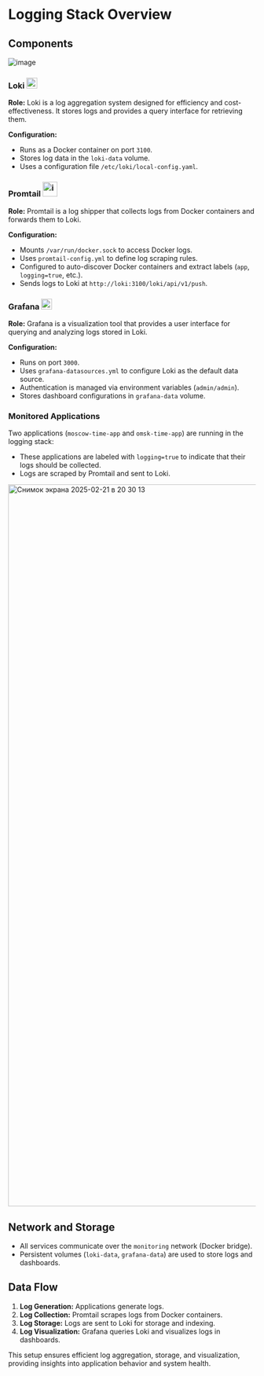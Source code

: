 # Logging Stack Overview

## Components

![image](https://github.com/user-attachments/assets/bc6da33c-deb2-4f36-ac62-452cf59e4c4a)




### Loki <img src="https://github.com/user-attachments/assets/d349e1ca-abc3-4d05-945a-dbcdbfaa5a23" alt="image" width="22">

**Role:** Loki is a log aggregation system designed for efficiency and cost-effectiveness. It stores logs and provides a query interface for retrieving them.

**Configuration:**

- Runs as a Docker container on port `3100`.
- Stores log data in the `loki-data` volume.
- Uses a configuration file `/etc/loki/local-config.yaml`.

### Promtail <img src="https://github.com/user-attachments/assets/4893fff4-d0f7-476e-8a49-2258814b9c03" alt="image" width="30">

**Role:** Promtail is a log shipper that collects logs from Docker containers and forwards them to Loki.

**Configuration:**

- Mounts `/var/run/docker.sock` to access Docker logs.
- Uses `promtail-config.yml` to define log scraping rules.
- Configured to auto-discover Docker containers and extract labels (`app`, `logging=true`, etc.).
- Sends logs to Loki at `http://loki:3100/loki/api/v1/push`.

### Grafana <img src="https://github.com/user-attachments/assets/54e45b10-ae22-4aec-bc9d-839f3fc6a521" alt="image" width="22">

**Role:** Grafana is a visualization tool that provides a user interface for querying and analyzing logs stored in Loki.

**Configuration:**

- Runs on port `3000`.
- Uses `grafana-datasources.yml` to configure Loki as the default data source.
- Authentication is managed via environment variables (`admin/admin`).
- Stores dashboard configurations in `grafana-data` volume.

### Monitored Applications

Two applications (`moscow-time-app` and `omsk-time-app`) are running in the logging stack:

- These applications are labeled with `logging=true` to indicate that their logs should be collected.
- Logs are scraped by Promtail and sent to Loki.

<img width="1470" alt="Снимок экрана 2025-02-21 в 20 30 13" src="https://github.com/user-attachments/assets/e15b449c-1750-45bf-bca8-728939cebb54" />


## Network and Storage

- All services communicate over the `monitoring` network (Docker bridge).
- Persistent volumes (`loki-data`, `grafana-data`) are used to store logs and dashboards.

## Data Flow

1. **Log Generation:** Applications generate logs.
2. **Log Collection:** Promtail scrapes logs from Docker containers.
3. **Log Storage:** Logs are sent to Loki for storage and indexing.
4. **Log Visualization:** Grafana queries Loki and visualizes logs in dashboards.

This setup ensures efficient log aggregation, storage, and visualization, providing insights into application behavior and system health.
